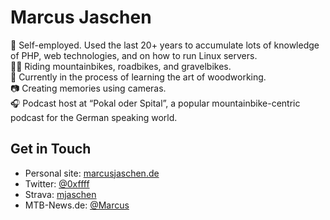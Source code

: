 # Marcus Jaschen

👷 Self-employed. Used the last 20+ years to accumulate lots of knowledge of PHP, web technologies, and on how to run Linux servers.<br>
🚵🏻 Riding mountainbikes, roadbikes, and gravelbikes.<br>
🌳 Currently in the process of learning the art of woodworking.<br>
📷️ Creating memories using cameras.<br>
🎧️ Podcast host at “Pokal oder Spital”, a popular mountainbike-centric podcast for the German speaking world.

## Get in Touch

- Personal site: [marcusjaschen.de](https://www.marcusjaschen.de/)
- Twitter: [@0xffff](https://twitter.com/0xffff)
- Strava: [mjaschen](https://www.strava.com/athletes/mjaschen)
- MTB-News.de: [@Marcus](https://www.mtb-news.de/forum/m/marcus.257/)
